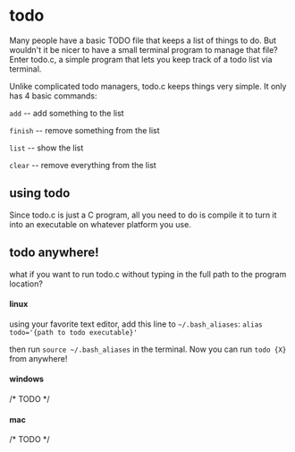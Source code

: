 # todo
Many people have a basic TODO file that keeps a list of things to do. But wouldn't it be nicer to have a small terminal program to manage that file?
Enter todo.c, a simple program that lets you keep track of a todo list via terminal.

Unlike complicated todo managers, todo.c keeps things very simple. It only has 4 basic commands:

```add``` -- add something to the list

```finish``` -- remove something from the list

```list``` -- show the list

```clear``` -- remove everything from the list

## using todo
Since todo.c is just a C program, all you need to do is compile it to turn it into an executable on whatever platform you use. 

## todo anywhere!
what if you want to run todo.c without typing in the full path to the program location?

#### linux
using your favorite text editor, add this line to ```~/.bash_aliases```: 
```alias todo='{path to todo executable}'```

then run ```source ~/.bash_aliases``` in the terminal.
Now you can run ```todo {X}``` from anywhere!

#### windows
/* TODO */

#### mac
/* TODO */
